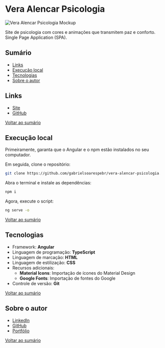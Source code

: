 # Vera Alencar Psicologia

![Vera Alencar Psicologia Mockup](https://i.postimg.cc/fRK3hrFF/Vera-Alencar-Psicologia-Mockup.png)

Site de psicologia com cores e animações que transmitem paz e conforto. Single Page Application (SPA).



## Sumário

- [Links](#links)
- [Execução local](#execução-local)
- [Tecnologias](#tecnologias)
- [Sobre o autor](#sobre-o-autor)



## Links

- [Site](https://veraalencar.vercel.app)
- [GitHub](https://github.com/gabrielsoarespebr/vera-alencar-psicologia)

[Voltar ao sumário](#sumário)



## Execução local

Primeiramente, garanta que o Angular e o npm estão instalados no seu computador.

Em seguida, clone o repositório:

```bash
git clone https://github.com/gabrielsoarespebr/vera-alencar-psicologia.git
```

Abra o terminal e instale as dependências:

```bash
npm i
```

Agora, execute o script:

```bash
ng serve -o
```

[Voltar ao sumário](#sumário)



## Tecnologias

- Framework: **Angular**
- Linguagem de programação: **TypeScript**
- Linguagem de marcação: **HTML**
- Linguagem de estilização: **CSS**
- Recursos adicionais:
  - **Material Icons**: Importação de ícones do Material Design
  - **Google Fonts**: Importação de fontes do Google
- Controle de versão: **Git**

[Voltar ao sumário](#sumário)



## Sobre o autor

- [LinkedIn](https://www.linkedin.com/in/gabrielsoarespebr/)
- [GitHub](https://github.com/gabrielsoarespebr)
- [Portfólio](https://gabrielsoares.vercel.app)

[Voltar ao sumário](#sumário)
